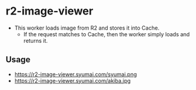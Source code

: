 # r2-image-viewer

* This worker loads image from R2 and stores it into Cache.
  - If the request matches to Cache, then the worker simply loads and returns it.

## Usage

* https://r2-image-viewer.syumai.com/syumai.png
* https://r2-image-viewer.syumai.com/akiba.jpg
